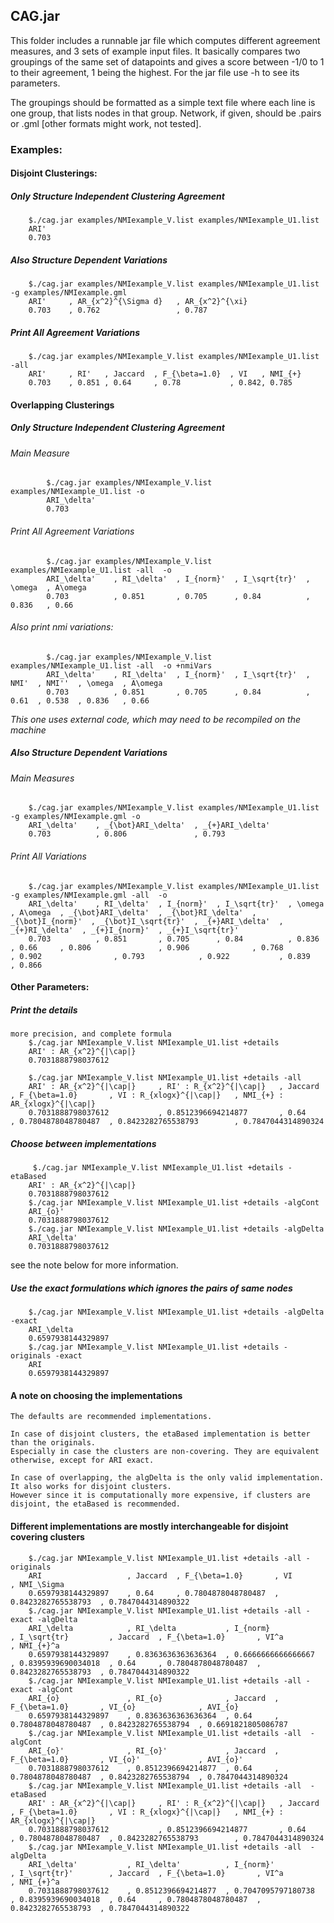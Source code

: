 ## CAG.jar

This folder includes a runnable jar file which computes different agreement measures, and 3 sets of example input files. It basically compares two groupings of the same set of datapoints and gives a score between -1/0 to 1 to their agreement, 1 being the highest. For the jar file use -h to see its parameters.

The groupings should be formatted as a simple text file where each line is one group, that lists nodes in that group. Network, if given, should be .pairs or .gml [other formats might work, not tested].

### Examples:
#### Disjoint Clusterings:
##### Only Structure Independent Clustering Agreement
		$./cag.jar examples/NMIexample_V.list examples/NMIexample_U1.list 
		ARI'     
		0.703    
	
##### Also Structure Dependent Variations
		$./cag.jar examples/NMIexample_V.list examples/NMIexample_U1.list -g examples/NMIexample.gml 
		ARI'     , AR_{x^2}^{\Sigma d}   , AR_{x^2}^{\xi}   
		0.703    , 0.762                 , 0.787            
	
##### Print All Agreement Variations
		$./cag.jar examples/NMIexample_V.list examples/NMIexample_U1.list -all  
		ARI'     , RI'   , Jaccard  , F_{\beta=1.0}  , VI   , NMI_{+}   
		0.703    , 0.851 , 0.64     , 0.78           , 0.842, 0.785 

#### Overlapping Clusterings
#####  Only Structure Independent Clustering Agreement
######  Main Measure
			$./cag.jar examples/NMIexample_V.list examples/NMIexample_U1.list -o 
			ARI_\delta'    
			0.703    
######  Print All Agreement Variations
			$./cag.jar examples/NMIexample_V.list examples/NMIexample_U1.list -all  -o 
			ARI_\delta'    , RI_\delta'  , I_{norm}'  , I_\sqrt{tr}'  , \omega  , A\omega  
			0.703          , 0.851       , 0.705      , 0.84          , 0.836   , 0.66  
######  Also print nmi variations: 
			$./cag.jar examples/NMIexample_V.list examples/NMIexample_U1.list -all  -o +nmiVars 
			ARI_\delta'    , RI_\delta'  , I_{norm}'  , I_\sqrt{tr}'  , NMI'  , NMI''  , \omega  , A\omega  
			0.703          , 0.851       , 0.705      , 0.84          , 0.61  , 0.538  , 0.836   , 0.66 
*This one uses external code, which may need to be recompiled on the machine*
	
#####  Also Structure Dependent Variations
######   Main Measures
		$./cag.jar examples/NMIexample_V.list examples/NMIexample_U1.list -g examples/NMIexample.gml -o 
		ARI_\delta'    , _{\bot}ARI_\delta'  , _{+}ARI_\delta'  
		0.703          , 0.806               , 0.793  
	
######   Print All Variations
		$./cag.jar examples/NMIexample_V.list examples/NMIexample_U1.list -g examples/NMIexample.gml -all  -o 
		ARI_\delta'    , RI_\delta'  , I_{norm}'  , I_\sqrt{tr}'  , \omega  , A\omega  , _{\bot}ARI_\delta'  , _{\bot}RI_\delta'  , _{\bot}I_{norm}'  , _{\bot}I_\sqrt{tr}'  , _{+}ARI_\delta'  , _{+}RI_\delta'  , _{+}I_{norm}'  , _{+}I_\sqrt{tr}'  
		0.703          , 0.851       , 0.705      , 0.84          , 0.836   , 0.66     , 0.806               , 0.906              , 0.768             , 0.902                , 0.793            , 0.922           , 0.839          , 0.866             

		
		
####   Other Parameters:
##### Print the details
	more precision, and complete formula
		$./cag.jar NMIexample_V.list NMIexample_U1.list +details
		ARI' : AR_{x^2}^{|\cap|}     
		0.7031888798037612    
		
		$./cag.jar NMIexample_V.list NMIexample_U1.list +details -all
		ARI' : AR_{x^2}^{|\cap|}     , RI' : R_{x^2}^{|\cap|}   , Jaccard  , F_{\beta=1.0}       , VI : R_{xlogx}^{|\cap|}   , NMI_{+} : AR_{xlogx}^{|\cap|}   
		0.7031888798037612           , 0.8512396694214877       , 0.64     , 0.7804878048780487  , 0.8423282765538793        , 0.7847044314890324              
		       
##### Choose between implementations
		 $./cag.jar NMIexample_V.list NMIexample_U1.list +details -etaBased
		ARI' : AR_{x^2}^{|\cap|}     
		0.7031888798037612    
		$./cag.jar NMIexample_V.list NMIexample_U1.list +details -algCont
		ARI_{o}'              
		0.7031888798037612    
		$./cag.jar NMIexample_V.list NMIexample_U1.list +details -algDelta
		ARI_\delta'           
		0.7031888798037612  
see the note below for more information.
#####  Use the exact formulations which ignores the pairs of same nodes
		$./cag.jar NMIexample_V.list NMIexample_U1.list +details -algDelta -exact
		ARI_\delta            
		0.6597938144329897 
		$./cag.jar NMIexample_V.list NMIexample_U1.list +details -originals -exact
		ARI                   
		0.6597938144329897    
		
#### A note on choosing the implementations
	The defaults are recommended implementations. 
	
	In case of disjoint clusters, the etaBased implementation is better than the originals. 
	Especially in case the clusters are non-covering. They are equivalent otherwise, except for ARI exact. 
	
	In case of overlapping, the algDelta is the only valid implementation. It also works for disjoint clusters.
	However since it is computationally more expensive, if clusters are disjoint, the etaBased is recommended. 
	
####  Different implementations are mostly interchangeable for disjoint covering clusters	
		$./cag.jar NMIexample_V.list NMIexample_U1.list +details -all -originals 
		ARI                   , Jaccard  , F_{\beta=1.0}       , VI                  , NMI_\Sigma          
		0.6597938144329897    , 0.64     , 0.7804878048780487  , 0.8423282765538793  , 0.7847044314890322 
		$./cag.jar NMIexample_V.list NMIexample_U1.list +details -all -exact -algDelta 
		ARI_\delta            , RI_\delta           , I_{norm}            , I_\sqrt{tr}         , Jaccard  , F_{\beta=1.0}       , VI^a                , NMI_{+}^a           
		0.6597938144329897    , 0.8363636363636364  , 0.6666666666666667  , 0.8395939690034018  , 0.64     , 0.7804878048780487  , 0.8423282765538793  , 0.7847044314890322  
		$./cag.jar NMIexample_V.list NMIexample_U1.list +details -all -exact -algCont
		ARI_{o}               , RI_{o}              , Jaccard  , F_{\beta=1.0}       , VI_{o}              , AVI_{o}             
		0.6597938144329897    , 0.8363636363636364  , 0.64     , 0.7804878048780487  , 0.8423282765538794  , 0.6691821805086787  
		$./cag.jar NMIexample_V.list NMIexample_U1.list +details -all  -algCont
		ARI_{o}'              , RI_{o}'             , Jaccard  , F_{\beta=1.0}       , VI_{o}'             , AVI_{o}'            
		0.7031888798037612    , 0.8512396694214877  , 0.64     , 0.7804878048780487  , 0.8423282765538794  , 0.7847044314890324 
		$./cag.jar NMIexample_V.list NMIexample_U1.list +details -all  -etaBased
		ARI' : AR_{x^2}^{|\cap|}     , RI' : R_{x^2}^{|\cap|}   , Jaccard  , F_{\beta=1.0}       , VI : R_{xlogx}^{|\cap|}   , NMI_{+} : AR_{xlogx}^{|\cap|}   
		0.7031888798037612           , 0.8512396694214877       , 0.64     , 0.7804878048780487  , 0.8423282765538793        , 0.7847044314890324              
		$./cag.jar NMIexample_V.list NMIexample_U1.list +details -all  -algDelta
		ARI_\delta'           , RI_\delta'          , I_{norm}'           , I_\sqrt{tr}'        , Jaccard  , F_{\beta=1.0}       , VI^a                , NMI_{+}^a           
		0.7031888798037612    , 0.8512396694214877  , 0.7047095797180738  , 0.8395939690034018  , 0.64     , 0.7804878048780487  , 0.8423282765538793  , 0.7847044314890322  
		
		
